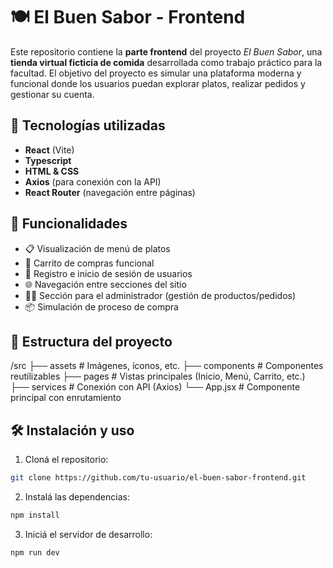 # 🍽️ El Buen Sabor - Frontend

Este repositorio contiene la **parte frontend** del proyecto _El Buen Sabor_, una **tienda virtual ficticia de comida** desarrollada como trabajo práctico para la facultad. El objetivo del proyecto es simular una plataforma moderna y funcional donde los usuarios puedan explorar platos, realizar pedidos y gestionar su cuenta.

## 🚀 Tecnologías utilizadas

- **React** (Vite)
- **Typescript**
- **HTML & CSS**
- **Axios** (para conexión con la API)
- **React Router** (navegación entre páginas)


## 🧩 Funcionalidades

- 📋 Visualización de menú de platos
- 🛒 Carrito de compras funcional
- 🔐 Registro e inicio de sesión de usuarios
- 🌐 Navegación entre secciones del sitio
- 🧑‍💼 Sección para el administrador (gestión de productos/pedidos)
- 📦 Simulación de proceso de compra

## 📁 Estructura del proyecto

/src
├── assets # Imágenes, íconos, etc.
├── components # Componentes reutilizables
├── pages # Vistas principales (Inicio, Menú, Carrito, etc.)
├── services # Conexión con API (Axios)
└── App.jsx # Componente principal con enrutamiento


## 🛠️ Instalación y uso

1. Cloná el repositorio:
```bash
git clone https://github.com/tu-usuario/el-buen-sabor-frontend.git
```
2. Instalá las dependencias:
```bash
npm install
```
3. Iniciá el servidor de desarrollo:
```bash
npm run dev
```


